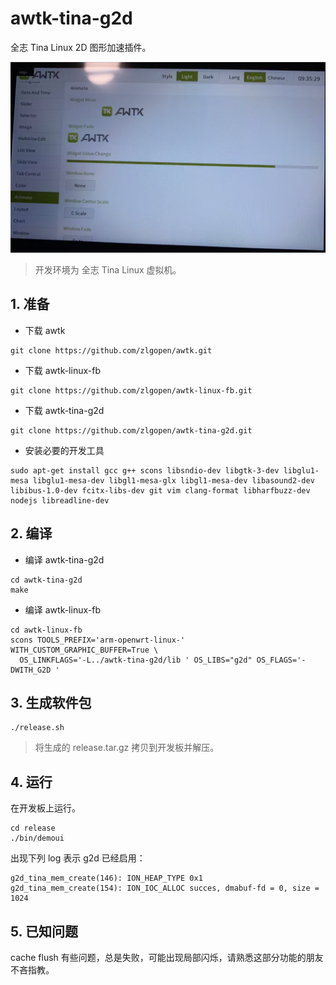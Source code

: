 # awtk-tina-g2d

全志 Tina Linux 2D 图形加速插件。

![](docs/images/g2d.png)

> 开发环境为 全志 Tina Linux 虚拟机。

## 1. 准备

* 下载 awtk

```
git clone https://github.com/zlgopen/awtk.git
```

* 下载 awtk-linux-fb

```
git clone https://github.com/zlgopen/awtk-linux-fb.git
```

* 下载 awtk-tina-g2d

```
git clone https://github.com/zlgopen/awtk-tina-g2d.git
```

* 安装必要的开发工具

```
sudo apt-get install gcc g++ scons libsndio-dev libgtk-3-dev libglu1-mesa libglu1-mesa-dev libgl1-mesa-glx libgl1-mesa-dev libasound2-dev libibus-1.0-dev fcitx-libs-dev git vim clang-format libharfbuzz-dev nodejs libreadline-dev
```

## 2. 编译

* 编译 awtk-tina-g2d

```
cd awtk-tina-g2d
make
```

* 编译 awtk-linux-fb

```
cd awtk-linux-fb
scons TOOLS_PREFIX='arm-openwrt-linux-' WITH_CUSTOM_GRAPHIC_BUFFER=True \
  OS_LINKFLAGS='-L../awtk-tina-g2d/lib ' OS_LIBS="g2d" OS_FLAGS='-DWITH_G2D '
```  

## 3. 生成软件包

```
./release.sh
```

> 将生成的 release.tar.gz 拷贝到开发板并解压。

## 4. 运行

在开发板上运行。

```
cd release
./bin/demoui
```

出现下列 log 表示 g2d 已经启用：

```
g2d_tina_mem_create(146): ION_HEAP_TYPE 0x1
g2d_tina_mem_create(154): ION_IOC_ALLOC succes, dmabuf-fd = 0, size = 1024
```

## 5. 已知问题

cache flush 有些问题，总是失败，可能出现局部闪烁，请熟悉这部分功能的朋友不吝指教。
